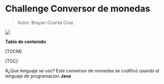 # Challenge Conversor de monedas
> Autor: Brayan Ccarita Cruz

![](https://i.imgur.com/yCP2bjg.jpg)

**Tabla de contenido**

[TOCM]

[TOC]

#¿Que lenguaje se usó?
Este conversor de monedas se codificó usando el lenguaje de programacion **Java**
